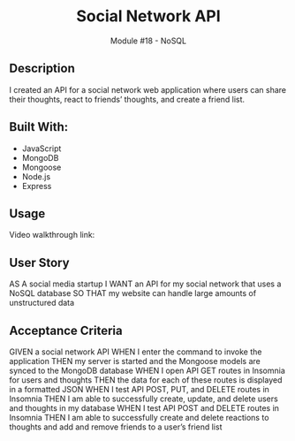 <h1 align="center">Social Network API</h1>
<p align="center">Module #18 - NoSQL</p>

## Description
I created an API for a social network web application where users can share their thoughts, react to friends’ thoughts, and create a friend list.


## Built With:
* JavaScript
* MongoDB
* Mongoose
* Node.js
* Express


## Usage
Video walkthrough link:

## User Story
AS A social media startup
I WANT an API for my social network that uses a NoSQL database
SO THAT my website can handle large amounts of unstructured data

## Acceptance Criteria
GIVEN a social network API
WHEN I enter the command to invoke the application
THEN my server is started and the Mongoose models are synced to the MongoDB database
WHEN I open API GET routes in Insomnia for users and thoughts
THEN the data for each of these routes is displayed in a formatted JSON
WHEN I test API POST, PUT, and DELETE routes in Insomnia
THEN I am able to successfully create, update, and delete users and thoughts in my database
WHEN I test API POST and DELETE routes in Insomnia
THEN I am able to successfully create and delete reactions to thoughts and add and remove friends to a user’s friend list

